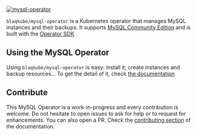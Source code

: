[![mysql-operator](https://circleci.com/gh/blaqkube/mysql-operator.svg?style=svg)](https://circleci.com/gh/blaqkube/mysql-operator)

`blaqkube/mysql-operator` is a Kubernetes operator that manages MySQL instances
and their backups. It supports
[MySQL Community Edition](https://www.mysql.com/products/community/) and is
built with the [Operator SDK](https://sdk.operatorframework.io/)

## Using the MySQL Operator

Using `blaqkube/mysql-operator` is easy: install it; create instances and
backup resources... To get the detail of it, check
[the documentation](https://docs.blaqkube.io)

## Contribute

This MySQL Operator is a work-in-progress and every contribution is welcome. Do
not hesitate to open issues to ask for help or to request for enhancements. You
can also open a PR. Check the
[contributing section](https://docs.blaqkube.io/developers/welcome) of the
documentation.
